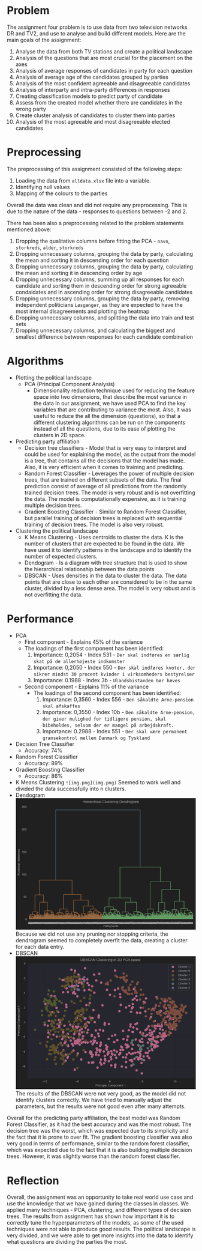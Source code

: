 # Problem
The assignment four problem is to use data from two television networks DR and TV2, and use to analyse and build different models.
Here are the main goals of the assignment:
1. Analyse the data from both TV stations and create a political landscape
2. Analysis of the questions that are most crucial for the placement on the axes
3. Analysis of average responses of candidates in party for each question
4. Analysis of average age of the candidates grouped by parties
5. Analysis of the most confident agreeable and disagreeable candidates
6. Analysis of interparty and intra-party differences in responses
7. Creating classification models to predict party of candidate
8. Assess from the created model whether there are candidates in the wrong party
9. Create cluster analysis of candidates to cluster them into parties
10. Analysis of the most agreeable and most disagreeable elected candidates

# Preprocessing

The preprocessing of this assignment consisted of the following steps:
1. Loading the data from `alldata.xlsx` file into a variable.
2. Identifying null values
3. Mapping of the colours to the parties 

Overall the data was clean and did not require any preprocessing. This is due to the nature of the data - 
responses to questions between -2 and 2.

There has been also a preprocessing related to the problem statements mentioned above:
1. Dropping the qualitative columns before fitting the PCA - `navn`, `storkreds`, `alder`, `storkreds`
3. Dropping unnecessary columns, grouping the data by party, calculating the mean and sorting it in descending order for each question
4. Dropping unnecessary columns, grouping the data by party, calculating the mean and sorting it in descending order by age
5. Dropping unnecessary columns, summing up all responses for each candidate and sorting them in descending order for strong agreeable condaidates 
and in ascending order for strong disagreeable candidates
6. Dropping unnecessary columns, grouping the data by party, removing independent politicians `Løsgænger`, as they are expected to have the most internal disagreements and plotting the heatmap 
7. Dropping unnecessary columns, and splitting the data into train and test sets
10. Dropping unnecessary columns, and calculating the biggest and smallest difference between responses for each candidate combination

# Algorithms
* Plotting the political landscape
  * PCA (Principal Component Analysis)
    * Dimensionality reduction technique used for reducing the feature space into two dimensions, that describe the most variance in the data
      In our assignment, we have used PCA to find the key variables that are contributing to variance the most. Also, it was 
      useful to reduce the all the dimension (questions), so that a different clustering algorithms can be run on the components
      instead of all the questions, due to its ease of plotting the clusters in 2D space.
* Predicting party affiliation
  * Decision tree classifiers - Model that is very easy to interpret and could be used for explaining the model, as the
  output from the model is a tree, that contains all the decisions that the model has made. Also, it is very efficient
  when it comes to training and predicting.
  * Random Forest Classifier - Leverages the power of multiple decision trees, that are trained on different subsets of the data.
  The final prediction consist of average of all predictions from the randomly trained decision trees. The model is very robust
  and is not overfitting the data. The model is computationally expensive, as it is training multiple decision trees.
  * Gradient Boosting Classifier - Similar to Random Forest Classifier, but parallel training of decision trees is replaced with
    sequential training of decision trees. The model is also very robust.
* Clustering the political landscape
  * K Means Clustering - Uses centroids to cluster the data. K is the number of clusters that are expected to be found in the data.
  We have used it to identify patterns in the landscape and to identify the number of expected clusters.
  * Dendogram - Is a diagram with tree structure that is used to show the hierarchical relationship between the data points
  * DBSCAN - Uses densities in the data to cluster the data. The data points that are close to each other are considered to be in the same cluster,
  divided by a less dense area. The model is very robust and is not overfitting the data.

# Performance
* PCA
    * First component - Explains 45% of the variance
    * The loadings of the first component has been identified:
        1. Importance: 0,2054 - Index 531 - `Der skal indføres en særlig skat på de allerhøjeste indkomster`
        2. Importance: 0,2050 - Index 550 - `Der skal indføres kvoter, der sikrer mindst 30 procent kvinder i virksomheders bestyrelser`
        3. Importance: 0.1988 - Index 3b - `Ulandsbistanden bør hæves`
    * Second component - Explains 11% of the variance
        * The loadings of the second component has been identified:
            1. Importance: 0,3560 - Index 556 - `Den såkaldte Arne-pension skal afskaffes`
            2. Importance: 0,3550 - Index 10b - `Den såkaldte Arne-pension, der giver mulighed for tidligere pension, skal bibeholdes, selvom der er mangel på arbejdskraft.`
            3. Importance: 0.2988 - Index 551 - `Der skal være permanent grænsekontrol mellem Danmark og Tyskland`
* Decision Tree Classifier
  * Accuracy: 74%
* Random Forest Classifier
  * Accuracy: 89% 
* Gradient Boosting Classifier
  * Accuracy: 86%
* K Means Clustering
`![img.png](img.png)`
  Seemed to work well and divided the data successfully into n clusters.
* Dendogram
![img_1.png](img/img_1.png)
 Because we did not use any pruning nor stopping criteria, the dendrogram seemed to completely overfit the data, creating a
cluster for each data entry. 
* DBSCAN
![img_2.png](img/img_2.png)
The results of the DBSCAN were not very good, as the model did not identify clusters correctly. We have tried to manually
adjust the parameters, but the results were not good even after many attempts.

Overall for the predicting party affiliation, the best model was Random Forest Classifier, as it had the best accuracy and was the most robust.
The decision tree was the worst, which was expected due to its simplicity and the fact that it is prone to over fit.
The gradient boosting classifier was also very good in terms of performance, similar to the random forest classifier, which was expected due to the fact that
it is also building multiple decision trees. However, it was slightly worse than the random forest classifier.

# Reflection
Overall, the assignment was an opportunity to take real world use case and use the knowledge that we have gained 
during the classes in classes. We applied many techniques - PCA, clustering, and different types of decision trees.
The results from assignment has shown how important it is to correctly tune the hyperparameters of the models, as 
some of the used techniques were not able to produce good results. The political landscape is very divided, and we were able
to get more insights into the data to identify what questions are dividing the parties the most.